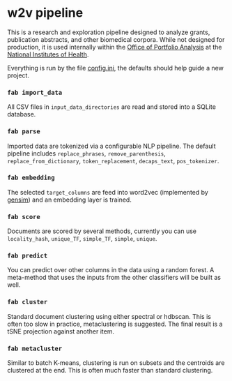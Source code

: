 # w2v pipeline

This is a research and exploration pipeline designed to analyze grants, publication abstracts, and other biomedical corpora.
While not designed for production, it is used internally within the [Office of Portfolio Analysis](https://dpcpsi.nih.gov/opa/aboutus) at the [National Institutes of Health](https://www.nih.gov/).

Everything is run by the file [config.ini](config.ini), the defaults should help guide a new project.

### `fab import_data`

All CSV files in `input_data_directories` are read and stored into a SQLite database.

### `fab parse`

Imported data are tokenized via a configurable NLP pipeline. The default pipeline includes `replace_phrases`, `remove_parenthesis`, `replace_from_dictionary`, `token_replacement`, `decaps_text`, `pos_tokenizer`.


### `fab embedding`

The selected `target_columns` are feed into word2vec (implemented by [gensim](https://github.com/RaRe-Technologies/gensim)) and an embedding layer is trained.

### `fab score`

Documents are scored by several methods, currently you can use `locality_hash`, `unique_TF`, `simple_TF`, `simple`, `unique`.

### `fab predict`
    
You can predict over other columns in the data using a random forest. A meta-method that uses the inputs from the other classifiers will be built as well.

### `fab cluster`

Standard document clustering using either spectral or hdbscan. This is often too slow in practice, metaclustering is suggested. The final result is a tSNE projection against another item.
    
### `fab metacluster`

Similar to batch K-means, clustering is run on subsets and the centroids are clustered at the end. This is often much faster than standard clustering.